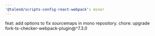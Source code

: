 ```yaml
---
'@talend/scripts-config-react-webpack': minor
---
```


feat: add options to fix sourcemaps in mono repository.
chore: upgrade fork-ts-checker-webpack-plugin@^7.3.0
